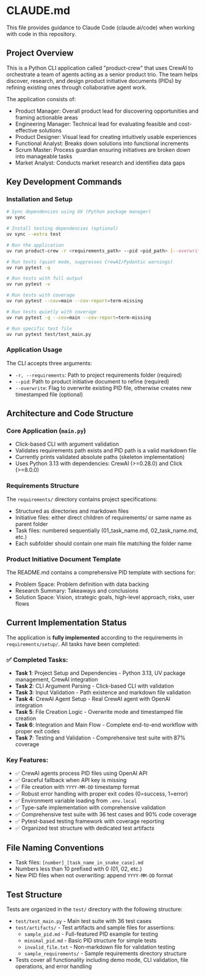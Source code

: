 # CLAUDE.md

This file provides guidance to Claude Code (claude.ai/code) when working with code in this repository.

## Project Overview

This is a Python CLI application called "product-crew" that uses CrewAI to orchestrate a team of agents acting as a senior product trio. The team helps discover, research, and design product initiative documents (PIDs) by refining existing ones through collaborative agent work.

The application consists of:
- Product Manager: Overall product lead for discovering opportunities and framing actionable areas
- Engineering Manager: Technical lead for evaluating feasible and cost-effective solutions  
- Product Designer: Visual lead for creating intuitively usable experiences
- Functional Analyst: Breaks down solutions into functional increments
- Scrum Master: Process guardian ensuring initiatives are broken down into manageable tasks
- Market Analyst: Conducts market research and identifies data gaps

## Key Development Commands

### Installation and Setup
```bash
# Sync dependencies using UV (Python package manager)
uv sync

# Install testing dependencies (optional)
uv sync --extra test

# Run the application
uv run product-crew -r <requirements_path> --pid <pid_path> [--overwrite]

# Run tests (quiet mode, suppresses CrewAI/Pydantic warnings)
uv run pytest -q

# Run tests with full output
uv run pytest -v

# Run tests with coverage
uv run pytest --cov=main --cov-report=term-missing

# Run tests quietly with coverage
uv run pytest -q --cov=main --cov-report=term-missing

# Run specific test file
uv run pytest test/test_main.py
```

### Application Usage
The CLI accepts three arguments:
- `-r, --requirements`: Path to project requirements folder (required)
- `--pid`: Path to product initiative document to refine (required) 
- `--overwrite`: Flag to overwrite existing PID file, otherwise creates new timestamped file (optional)

## Architecture and Code Structure

### Core Application (`main.py`)
- Click-based CLI with argument validation
- Validates requirements path exists and PID path is a valid markdown file
- Currently prints validated absolute paths (skeleton implementation)
- Uses Python 3.13 with dependencies: CrewAI (>=0.28.0) and Click (>=8.0.0)

### Requirements Structure
The `requirements/` directory contains project specifications:
- Structured as directories and markdown files  
- Initiative files: either direct children of requirements/ or same name as parent folder
- Task files: numbered sequentially (01_task_name.md, 02_task_name.md, etc.)
- Each subfolder should contain one main file matching the folder name

### Product Initiative Document Template
The README.md contains a comprehensive PID template with sections for:
- Problem Space: Problem definition with data backing
- Research Summary: Takeaways and conclusions
- Solution Space: Vision, strategic goals, high-level approach, risks, user flows

## Current Implementation Status
The application is **fully implemented** according to the requirements in `requirements/setup/`. All tasks have been completed:

### ✅ Completed Tasks:
- **Task 1**: Project Setup and Dependencies - Python 3.13, UV package management, CrewAI integration
- **Task 2**: CLI Argument Parsing - Click-based CLI with validation
- **Task 3**: Input Validation - Path existence and markdown file validation
- **Task 4**: CrewAI Agent Setup - Real CrewAI agent with OpenAI integration
- **Task 5**: File Creation Logic - Overwrite mode and timestamped file creation
- **Task 6**: Integration and Main Flow - Complete end-to-end workflow with proper exit codes
- **Task 7**: Testing and Validation - Comprehensive test suite with 87% coverage

### Key Features:
- ✅ CrewAI agents process PID files using OpenAI API
- ✅ Graceful fallback when API key is missing
- ✅ File creation with `YYYY-MM-DD` timestamp format
- ✅ Robust error handling with proper exit codes (0=success, 1=error)
- ✅ Environment variable loading from `.env.local`
- ✅ Type-safe implementation with comprehensive validation
- ✅ Comprehensive test suite with 36 test cases and 90% code coverage
- ✅ Pytest-based testing framework with coverage reporting
- ✅ Organized test structure with dedicated test artifacts

## File Naming Conventions
- Task files: `[number]_[task_name_in_snake_case].md`
- Numbers less than 10 prefixed with 0 (01, 02, etc.)
- New PID files when not overwriting: append `YYYY-MM-DD` format

## Test Structure
Tests are organized in the `test/` directory with the following structure:
- `test/test_main.py` - Main test suite with 36 test cases
- `test/artifacts/` - Test artifacts and sample files for assertions:
  - `sample_pid.md` - Full-featured PID example for testing
  - `minimal_pid.md` - Basic PID structure for simple tests
  - `invalid_file.txt` - Non-markdown file for validation testing
  - `sample_requirements/` - Sample requirements directory structure
- Tests cover all functionality including demo mode, CLI validation, file operations, and error handling